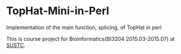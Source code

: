 # TopHat-Mini-in-Perl
Implementation of the main function, splicing, of TopHat in perl

This is course project for Bioinformatics(BI3204 2015.03-2015.07) at [SUSTC](http://www.sustc.edu.cn/). 
